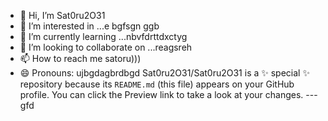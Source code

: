 - 👋 Hi, I’m Sat0ru2O31
- 👀 I’m interested in ...e bgfsgn ggb
- 🌱 I’m currently learning ...nbvfdrttdxctyg
- 💞️ I’m looking to collaborate on ...reagsreh
- 📫 How to reach me satoru)))
- 😄 Pronouns: ujbgdagbrdbgd
Sat0ru2O31/Sat0ru2O31 is a ✨ special ✨ repository because its `README.md` (this file) appears on your GitHub profile.
You can click the Preview link to take a look at your changes.
---gfd
